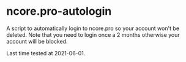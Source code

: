 # ncore.pro-autologin
A script to automatically login to ncore.pro so your account won't be deleted.
Note that you need to login once a 2 months otherwise your account will be blocked.

Last time tested at 2021-06-01.
